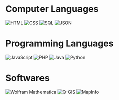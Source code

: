 # Computer Languages

![HTML](https://shields.io/badge/-HTML-blue?logo=HTML5) ![CSS](https://shields.io/badge/-CSS-black?logo=CSS3) ![SQL](https://shields.io/badge/-SQL-blue?logo=SQL) ![JSON](https://shields.io/badge/-JSON-yellow?logo=JSON)

# Programming Languages

![JavaScript](https://shields.io/badge/-JavaScript-white?logo=JavaScript) ![PHP](https://shields.io/badge/-PHP-black?logo=PHP) ![Java](https://shields.io/badge/-Java-red?logo=Java) ![Python](https://shields.io/badge/-Python-green?logo=Python)

# Softwares

![Wolfram Mathematica](https://shields.io/badge/-Wolfram_Mathematica-red?logo=Wolfram_Mathematica) ![Q-GIS](https://shields.io/badge/-Q_GIS-green?logo=Q_GIS) ![MapInfo](https://shields.io/badge/-MapInfo-purple?logo=MapInfo)

